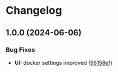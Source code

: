 # Changelog

## 1.0.0 (2024-06-06)


### Bug Fixes

* **UI:** docker settings improved ([98158ef](https://github.com/WMS-Corporation/wms-WebApplication/commit/98158efb4f4f568feda3d200d4c4cac9abc760aa))
